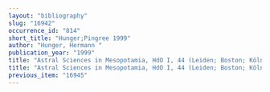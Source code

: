 ```yaml
---
layout: "bibliography"
slug: "16942"
occurrence_id: "814"
short_title: "Hunger;Pingree 1999"
author: "Hunger, Hermann "
publication_year: "1999"
title: "Astral Sciences in Mesopotamia, HdO I, 44 (Leiden; Boston; Köln)"
title: "Astral Sciences in Mesopotamia, HdO I, 44 (Leiden; Boston; Köln)"
previous_item: "16945"
---
```

